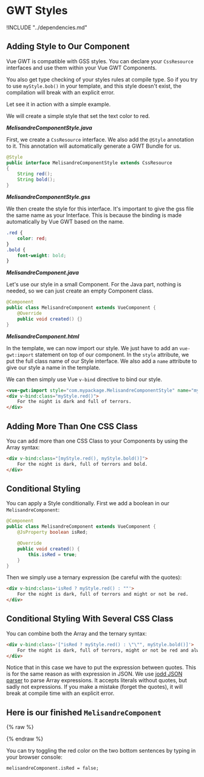 # GWT Styles

!INCLUDE "../dependencies.md"

## Adding Style to Our Component

Vue GWT is compatible with GSS styles.
You can declare your `CssResource` interfaces and use them within your Vue GWT Components.

You also get type checking of your styles rules at compile type.
So if you try to use `myStyle.bob()` in your template, and this style doesn't exist, the compilation will break with an explicit error.

Let see it in action with a simple example.

We will create a simple style that set the text color to red.

***MelisandreComponentStyle.java***

First, we create a `CssResource` interface.
We also add the `@Style` annotation to it.
This annotation will automatically generate a GWT Bundle for us.

```java
@Style
public interface MelisandreComponentStyle extends CssResource
{
    String red();
    String bold();
}
```

***MelisandreComponentStyle.gss***

We then create the style for this interface.
It's important to give the gss file the same name as your Interface.
This is because the binding is made automatically by Vue GWT based on the name.

```css
.red {
    color: red;
}
.bold {
	font-weight: bold;
}
```

***MelisandreComponent.java***

Let's use our style in a small Component.
For the Java part, nothing is needed, so we can just create an empty Component class.

```java
@Component
public class MelisandreComponent extends VueComponent {
    @Override
    public void created() {}
}
```

***MelisandreComponent.html***

In the template, we can now import our style.
We just have to add an `vue-gwt:import` statement on top of our component.
In the `style` attribute, we put the full class name of our Style interface.
We also add a `name` attribute to give our style a name in the template.

We can then simply use Vue `v-bind` directive to bind our style.

```html
<vue-gwt:import style="com.mypackage.MelisandreComponentStyle" name="myStyle"/>
<div v-bind:class="myStyle.red()">
    For the night is dark and full of terrors.
</div>
```

## Adding More Than One CSS Class

You can add more than one CSS Class to your Components by using the Array syntax:

```html
<div v-bind:class="[myStyle.red(), myStyle.bold()]">
    For the night is dark, full of terrors and bold.
</div>
```

## Conditional Styling

You can apply a Style conditionally.
First we add a boolean in our `MelisandreComponent`:

```java
@Component
public class MelisandreComponent extends VueComponent {
    @JsProperty boolean isRed;

    @Override
    public void created() {
        this.isRed = true;
    }
}
```
 
Then we simply use a ternary expression (be careful with the quotes):

```html
<div v-bind:class='isRed ? myStyle.red() : ""'>
    For the night is dark, full of terrors and might or not be red.
</div>
```

## Conditional Styling With Several CSS Class

You can combine both the Array and the ternary syntax:
 
```html
<div v-bind:class='["isRed ? myStyle.red() : \"\"", myStyle.bold()]'>
    For the night is dark, full of terrors, might or not be red and always BOLD.
</div>
```

Notice that in this case we have to put the expression between quotes.
This is for the same reason as with expression in JSON.
We use [jodd JSON parser](http://jodd.org/doc/json/json-parser.html) to parse Array expressions.
It accepts literals without quotes, but sadly not expressions.
If you make a mistake (forget the quotes), it will break at compile time with an explicit error.

## Here is our finished `MelisandreComponent`

{% raw %}
<div class="example-container" data-name="melisandreComponent">
    <span id="melisandreComponent"></span>
</div>
{% endraw %}

You can try toggling the red color on the two bottom sentences by typing in your browser console:

```
melisandreComponent.isRed = false;
```